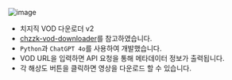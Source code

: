 ![image](https://github.com/honey720/chzzk-vod-downloader-v2/assets/101120544/1b2d7cc0-71ba-4230-8d4a-b39392fc8160)

- 치지직 VOD 다운로더 v2
- [chzzk-vod-downloader](https://github.com/24802/chzzk-vod-downloader)를 참고하였습니다.
- `Python`과 `ChatGPT 4o`를 사용하여 개발했습니다.
- VOD URL을 입력하면 API 요청을 통해 메타데이터 정보가 출력됩니다.
- 각 해상도 버튼을 클릭하면 영상을 다운로드 할 수 있습니다.